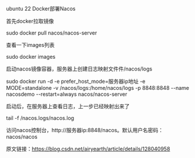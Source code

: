 ubuntu 22 Docker部署Nacos

首先docker拉取镜像

sudo docker pull nacos/nacos-server

查看一下images列表

sudo docker images

启动nacos镜像容器，服务器上创建日志映射文件件/nacos/logs

sudo docker run -d -e prefer_host_mode=服务器ip地址  -e MODE=standalone  -v  /nacos/logs:/home/nacos/logs  -p 8848:8848  --name nacosdemo --restart=always   nacos/nacos-server

启动后，在服务器上查看日志，上一步已经映射出来了

tail -f /nacos.logs/nacos.log

访问nacos控制台，http://服务器ip:8848/nacos。默认用户名密码：nacos/nacos

原文链接：https://blog.csdn.net/airyearth/article/details/128040958